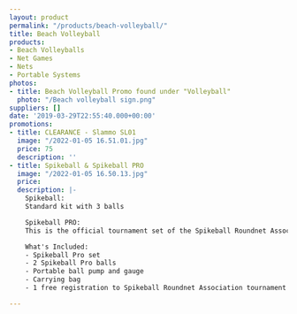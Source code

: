 ```yaml
---
layout: product
permalink: "/products/beach-volleyball/"
title: Beach Volleyball
products:
- Beach Volleyballs
- Net Games
- Nets
- Portable Systems
photos:
- title: Beach Volleyball Promo found under "Volleyball"
  photo: "/Beach volleyball sign.png"
suppliers: []
date: '2019-03-29T22:55:40.000+00:00'
promotions:
- title: CLEARANCE - Slammo SL01
  image: "/2022-01-05 16.51.01.jpg"
  price: 75
  description: ''
- title: Spikeball & Spikeball PRO
  image: "/2022-01-05 16.50.13.jpg"
  price: 
  description: |-
    Spikeball:
    Standard kit with 3 balls

    Spikeball PRO:
    This is the official tournament set of the Spikeball Roundnet Association. A sturdier body design keeps the set stable and net taught during the harshest of plays. A new material and added texture on the Pro Balls help players add topspin on their kills and back spin on their drop shots.

    What's Included:
    - Spikeball Pro set
    - 2 Spikeball Pro balls
    - Portable ball pump and gauge
    - Carrying bag
    - 1 free registration to Spikeball Roundnet Association tournament ($50 value)

---
```

